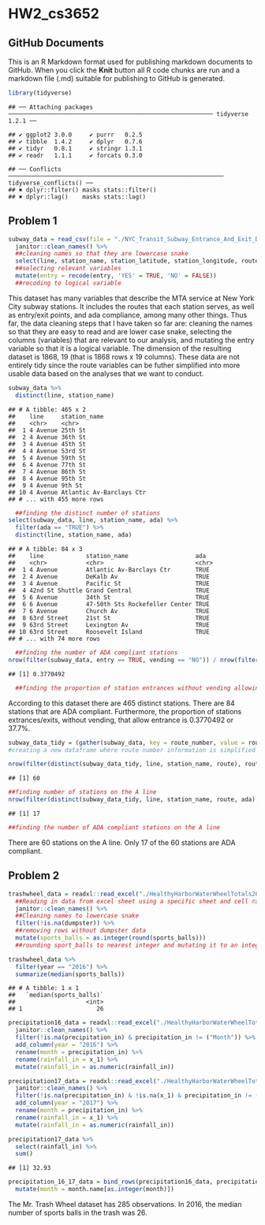 HW2\_cs3652
================

GitHub Documents
----------------

This is an R Markdown format used for publishing markdown documents to GitHub. When you click the **Knit** button all R code chunks are run and a markdown file (.md) suitable for publishing to GitHub is generated.

``` r
library(tidyverse)
```

    ## ── Attaching packages ────────────────────────────────────────────────────────── tidyverse 1.2.1 ──

    ## ✔ ggplot2 3.0.0     ✔ purrr   0.2.5
    ## ✔ tibble  1.4.2     ✔ dplyr   0.7.6
    ## ✔ tidyr   0.8.1     ✔ stringr 1.3.1
    ## ✔ readr   1.1.1     ✔ forcats 0.3.0

    ## ── Conflicts ───────────────────────────────────────────────────────────── tidyverse_conflicts() ──
    ## ✖ dplyr::filter() masks stats::filter()
    ## ✖ dplyr::lag()    masks stats::lag()

Problem 1
---------

``` r
subway_data = read_csv(file = "./NYC_Transit_Subway_Entrance_And_Exit_Data.csv", col_types = "cccddcccccccccccccccccccccccddcc") %>%
  janitor::clean_names() %>% 
  ##cleaning names so that they are lowercase snake
  select(line, station_name, station_latitude, station_longitude, route1:route11, entry, vending, entrance_type, ada) %>% 
  ##selecting relevant variables
  mutate(entry = recode(entry, 'YES' = TRUE, 'NO' = FALSE))
  ##recoding to logical variable 
```

This dataset has many variables that describe the MTA service at New York City subway stations. It includes the routes that each station serves, as well as entry/exit points, and ada compliance, among many other things. Thus far, the data cleaning steps that I have taken so far are: cleaning the names so that they are easy to read and are lower case snake, selecting the columns (variables) that are relevant to our analysis, and mutating the entry variable so that it is a logical variable. The dimension of the resulting dataset is 1868, 19 (that is 1868 rows x 19 columns). These data are not entirely tidy since the route variables can be futher simplified into more usable data based on the analyses that we want to conduct.

``` r
subway_data %>% 
  distinct(line, station_name) 
```

    ## # A tibble: 465 x 2
    ##    line     station_name            
    ##    <chr>    <chr>                   
    ##  1 4 Avenue 25th St                 
    ##  2 4 Avenue 36th St                 
    ##  3 4 Avenue 45th St                 
    ##  4 4 Avenue 53rd St                 
    ##  5 4 Avenue 59th St                 
    ##  6 4 Avenue 77th St                 
    ##  7 4 Avenue 86th St                 
    ##  8 4 Avenue 95th St                 
    ##  9 4 Avenue 9th St                  
    ## 10 4 Avenue Atlantic Av-Barclays Ctr
    ## # ... with 455 more rows

``` r
  ##finding the distinct number of stations 
select(subway_data, line, station_name, ada) %>% 
  filter(ada == "TRUE") %>% 
  distinct(line, station_name, ada)
```

    ## # A tibble: 84 x 3
    ##    line            station_name                   ada  
    ##    <chr>           <chr>                          <chr>
    ##  1 4 Avenue        Atlantic Av-Barclays Ctr       TRUE 
    ##  2 4 Avenue        DeKalb Av                      TRUE 
    ##  3 4 Avenue        Pacific St                     TRUE 
    ##  4 42nd St Shuttle Grand Central                  TRUE 
    ##  5 6 Avenue        34th St                        TRUE 
    ##  6 6 Avenue        47-50th Sts Rockefeller Center TRUE 
    ##  7 6 Avenue        Church Av                      TRUE 
    ##  8 63rd Street     21st St                        TRUE 
    ##  9 63rd Street     Lexington Av                   TRUE 
    ## 10 63rd Street     Roosevelt Island               TRUE 
    ## # ... with 74 more rows

``` r
  ##finding the number of ADA compliant stations 
nrow(filter(subway_data, entry == TRUE, vending == "NO")) / nrow(filter(subway_data, vending == "NO"))
```

    ## [1] 0.3770492

``` r
  ##finding the proportion of station entrances without vending allowing entrance. 
```

According to this dataset there are 465 distinct stations. There are 84 stations that are ADA compliant. Furthermore, the proportion of stations extrances/exits, without vending, that allow entrance is 0.3770492 or 37.7%.

``` r
subway_data_tidy = (gather(subway_data, key = route_number, value = route, route1:route11)) 
#creating a new dataframe where route number information is simplified
```

``` r
nrow(filter(distinct(subway_data_tidy, line, station_name, route), route == "A"))
```

    ## [1] 60

``` r
##finding number of stations on the A line
nrow(filter(distinct(subway_data_tidy, line, station_name, route, ada), route == "A", ada == TRUE))
```

    ## [1] 17

``` r
##finding the number of ADA compliant stations on the A line
```

There are 60 stations on the A line. Only 17 of the 60 stations are ADA compliant.

Problem 2
---------

``` r
trashwheel_data = readxl::read_excel("./HealthyHarborWaterWheelTotals2018-7-28.xlsx", "Mr. Trash Wheel", range = cellranger::cell_cols("A:N")) %>% 
  ##Reading in data from excel sheet using a specific sheet and cell range
  janitor::clean_names() %>% 
  ##Cleaning names to lowercase snake
  filter(!is.na(dumpster)) %>% 
  ##removing rows without dumpster data
  mutate(sports_balls = as.integer(round(sports_balls)))
  ##rounding sport_balls to nearest integer and mutating it to an integer variable

trashwheel_data %>% 
  filter(year == "2016") %>% 
  summarize(median(sports_balls))
```

    ## # A tibble: 1 x 1
    ##   `median(sports_balls)`
    ##                    <int>
    ## 1                     26

``` r
precipitation16_data = readxl::read_excel("./HealthyHarborWaterWheelTotals2018-7-28.xlsx", "2016 Precipitation", range = cellranger::cell_cols("A:B")) %>% 
  janitor::clean_names() %>% 
  filter(!is.na(precipitation_in) & precipitation_in != ("Month")) %>% 
  add_column(year = "2016") %>% 
  rename(month = precipitation_in) %>% 
  rename(rainfall_in = x_1) %>% 
  mutate(rainfall_in = as.numeric(rainfall_in))

precipitation17_data = readxl::read_excel("./HealthyHarborWaterWheelTotals2018-7-28.xlsx", "2017 Precipitation", range = cellranger::cell_cols("A:B")) %>% 
  janitor::clean_names() %>% 
  filter(!is.na(precipitation_in) & !is.na(x_1) & precipitation_in != ("Month")) %>% 
  add_column(year = "2017") %>% 
  rename(month = precipitation_in) %>% 
  rename(rainfall_in = x_1) %>% 
  mutate(rainfall_in = as.numeric(rainfall_in))

precipitation17_data %>% 
  select(rainfall_in) %>% 
  sum()
```

    ## [1] 32.93

``` r
precipitation_16_17_data = bind_rows(precipitation16_data, precipitation17_data) %>% 
  mutate(month = month.name[as.integer(month)])
```

The Mr. Trash Wheel dataset has 285 observations. In 2016, the median number of sports balls in the trash was 26.
